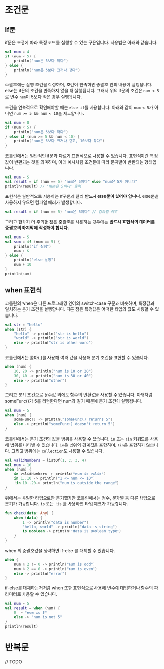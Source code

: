 # 조건문

## if문

if문은 조건에 따라 특정 코드를 실행할 수 있는 구문입니다. 사용법은 아래와 같습니다.  

``` kotlin
val num = 4
if (num < 5) {
    println("num은 5보다 작다")
} else {
    println("num은 5보다 크거나 같다")
}
```

소괄호에는 실행 조건을 작성하며, 조건이 만족하면 중괄호 안의 내용이 실행됩니다. else는 if문의 조건을 만족하지 않을 때 실행됩니다.
그래서 위의 if문의 조건은 `num < 5`로 변수 `num`이 5보다 작은 경우 실행됩니다.

조건을 연속적으로 확인해야할 때는 `else if`를 사용합니다. 아래와 같이 `num < 5`가 아니면 `num >= 5 && num < 10`을 체크합니다.

``` kotlin
val num = 8
if (num < 5) {
    println("num은 5보다 작다")
} else if (num >= 5 && num < 10) {
    println("num은 5보다 크거나 같고, 10보다 작다")
}
```

코틀린에서는 일반적인 if문과 다르게 표현식으로 사용할 수 있습니다. 표현식이란 특정값이 반환되는 것을 의미하며, 아래 예시처럼 조건문에 따라 문자열이 반환되는 형태입니다.

``` kotlin
val num = 5
val result = if (num == 5) "num은 5이다" else "num은 5가 아니다"
println(result) // "num은 5이다" 출력
```

표현식은 일반적으로 사용하는 if구문과 달리 **반드시 else문이 있어야 합니다.** else문을 사용하지 않으면 컴파일 에러가 발생합니다.

``` kotlin
val result = if (num == 5) "num은 5이다" // 컴파일 에러
```

그리고 한가지 더 주의할 점은 중괄호를 사용하는 경우에는 **반드시 표현식의 데이터를 중괄호의 마지막에 작성해야 합니다.**

``` kotlin
val num = 5
val sum = if (num == 5) {
    println("if 실행")
    num + 5
} else {
    println("else 실행")
    num + 10
}
println(sum)
```

## when 표현식

코틀린의 when은 다른 프로그래밍 언어의 switch-case 구문과 비슷하며, 특정값과 일치하는 분기 조건을 실행합니다. 다른 점은 특정값은 어떠한 타입의 값도 사용할 수 있습니다.

``` kotlin
val str = "hello"
when (str) {
    "hello" -> println("str is hello")
    "world" -> println("str is world")
    else -> println("str is other word")
}
```

코틀린에서는 콤마(,)를 사용해 여러 값을 사용해 분기 조건을 표현할 수 있습니다.

``` kotlin
when (num) {
    10, 20 -> println("num is 10 or 20")
    30, 40 -> println("num is 30 or 40")
    else -> println("other")
}
```

그리고 분기 조건으로 상수값 외에도 함수의 반환값을 사용할 수 있습니다. 아래처럼 someFunc()가 5를 리턴한다면 num과 같기 때문에 분기 조건이 실행됩니다.

``` kotlin
val num = 5
when (num) {
    someFunc() -> println("someFunc() returns 5")
    else -> println("someFunc() doesn't return 5")
}
```

코틀린에서는 분기 조건의 값을 범위를 사용할 수 있습니다. `in` 또는 `!in` 키워드를 사용해 범위를 나타낼 수 있습니다. `in`은 범위의 경계값을 포함하며, `!in`은 포함하지 않습니다. 그리고 범위에는 `collection`도 사용할 수 있습니다.

``` kotlin
val validNumbers = listOf(1, 2, 3, 4)
val num = 10
when (num) {
    in validNumbers -> println("num is valid")
    in 1..10 -> println("1 <= num <= 10")
    !in 10..20-> println("num is outside the range")
}
```

위에서는 동일한 타입으로만 분기했지만 코틀린에서는 정수, 문자열 등 다른 타입으로 분기가 가능합니다. `is` 또는 `!is` 를 사용하면 타입 체크가 가능합니다.

``` kotlin
fun check(data: Any) {
    when (data) {
        1 -> println("data is number")
        "hello, world" -> println("data is string")
        is Boolean -> println("data is Boolean type")
    }
}
```

when 의 중괄호값을 생략하면 if-else 를 대체할 수 있습니다.

``` kotlin
when {
    num % 2 != 0 -> println("num is odd")
    num % 2 == 0 -> println("num is even")
    else -> println("error")
}
```

if-else를 대체하는거처럼 when 또한 표현식으로 사용해 변수에 대입하거나 함수의 파라미터로 사용할 수 있습니다.

``` kotlin
val num = 5
val result = when (num) {
    5 -> "num is 5"
    else -> "num is not 5"
}
println(result)
```

# 반복문

// TODO
